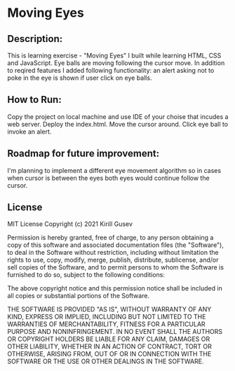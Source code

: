 <h1> Moving Eyes </h1>


## Description:
  This is learning exercise - "Moving Eyes" I built while learning HTML, CSS and JavaScript.  Eye balls are moving following the cursor move. In addition to reqired features I added following functionality: an alert asking not to poke in the eye is shown if user click on eye balls.  

## How to Run: 
  Copy the project on local machine and use IDE of your choise that incudes a web server. Deploy the index.html. Move the cursor around. Click eye ball to invoke an alert.

## Roadmap for future improvement:
  I'm planning to implement a different eye movement algorithm so in cases when cursor is between the eyes both eyes would continue follow the cursor.  

## License
  MIT License 
Copyright (c) 2021 Kirill Gusev

Permission is hereby granted, free of charge, to any person obtaining a copy of this software and associated documentation files (the "Software"), to deal in the Software without restriction, including without limitation the rights to use, copy, modify, merge, publish, distribute, sublicense, and/or sell copies of the Software, and to permit persons to whom the Software is furnished to do so, subject to the following conditions:

The above copyright notice and this permission notice shall be included in all copies or substantial portions of the Software.

THE SOFTWARE IS PROVIDED "AS IS", WITHOUT WARRANTY OF ANY KIND, EXPRESS OR IMPLIED, INCLUDING BUT NOT LIMITED TO THE WARRANTIES OF MERCHANTABILITY, FITNESS FOR A PARTICULAR PURPOSE AND NONINFRINGEMENT. IN NO EVENT SHALL THE AUTHORS OR COPYRIGHT HOLDERS BE LIABLE FOR ANY CLAIM, DAMAGES OR OTHER LIABILITY, WHETHER IN AN ACTION OF CONTRACT, TORT OR OTHERWISE, ARISING FROM, OUT OF OR IN CONNECTION WITH THE SOFTWARE OR THE USE OR OTHER DEALINGS IN THE SOFTWARE.
